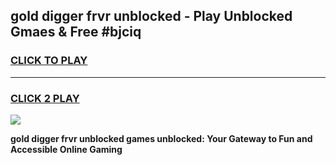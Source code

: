 
## gold digger frvr unblocked - Play Unblocked Gmaes & Free #bjciq
<h3>
<a href="https://news.freeplayer.one?title=gold_digger_frvr_unblocked&ref=26F">CLICK TO PLAY</a></h3>
<hr>

<h3>
<a href="https://news.freeplayer.one?title=gold_digger_frvr_unblocked&ref=26F">CLICK 2 PLAY</a>
  
</h3>

<a href="https://news.freeplayer.one?title=gold_digger_frvr_unblocked&ref=26F/"><img src="https://clearcache.store/games.png"></a>


**gold digger frvr unblocked games unblocked: Your Gateway to Fun and Accessible Online Gaming**
